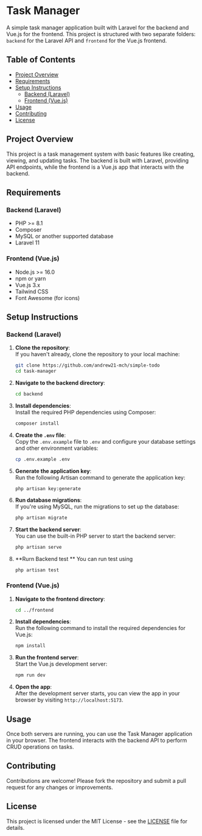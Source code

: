 
# Task Manager

A simple task manager application built with Laravel for the backend and Vue.js for the frontend. This project is structured with two separate folders: `backend` for the Laravel API and `frontend` for the Vue.js frontend.

## Table of Contents

- [Project Overview](#project-overview)
- [Requirements](#requirements)
- [Setup Instructions](#setup-instructions)
  - [Backend (Laravel)](#backend-laravel)
  - [Frontend (Vue.js)](#frontend-vuejs)
- [Usage](#usage)
- [Contributing](#contributing)
- [License](#license)

## Project Overview

This project is a task management system with basic features like creating, viewing, and updating tasks. The backend is built with Laravel, providing API endpoints, while the frontend is a Vue.js app that interacts with the backend.

## Requirements

### Backend (Laravel)
- PHP >= 8.1
- Composer
- MySQL or another supported database
- Laravel 11

### Frontend (Vue.js)
- Node.js >= 16.0
- npm or yarn
- Vue.js 3.x
- Tailwind CSS
- Font Awesome (for icons)

## Setup Instructions

### Backend (Laravel)

1. **Clone the repository**:  
   If you haven't already, clone the repository to your local machine:
   ```bash
   git clone https://github.com/andrew21-mch/simple-todo
   cd task-manager
   ```

2. **Navigate to the backend directory**:  
   ```bash
   cd backend
   ```

3. **Install dependencies**:  
   Install the required PHP dependencies using Composer:
   ```bash
   composer install
   ```

4. **Create the `.env` file**:  
   Copy the `.env.example` file to `.env` and configure your database settings and other environment variables:
   ```bash
   cp .env.example .env
   ```

5. **Generate the application key**:  
   Run the following Artisan command to generate the application key:
   ```bash
   php artisan key:generate
   ```

6. **Run database migrations**:  
   If you're using MySQL, run the migrations to set up the database:
   ```bash
   php artisan migrate
   ```

7. **Start the backend server**:  
   You can use the built-in PHP server to start the backend server:
   ```bash
   php artisan serve
   ```
8. **Rurn Backend test **
   You can run test using
   ```
   php artisan test
   ```

### Frontend (Vue.js)

1. **Navigate to the frontend directory**:  
   ```bash
   cd ../frontend
   ```

2. **Install dependencies**:  
   Run the following command to install the required dependencies for Vue.js:
   ```bash
   npm install
   ```

3. **Run the frontend server**:  
   Start the Vue.js development server:
   ```bash
   npm run dev
   ```

4. **Open the app**:  
   After the development server starts, you can view the app in your browser by visiting `http://localhost:5173`.

## Usage

Once both servers are running, you can use the Task Manager application in your browser. The frontend interacts with the backend API to perform CRUD operations on tasks.

## Contributing

Contributions are welcome! Please fork the repository and submit a pull request for any changes or improvements.

## License

This project is licensed under the MIT License - see the [LICENSE](LICENSE) file for details.
